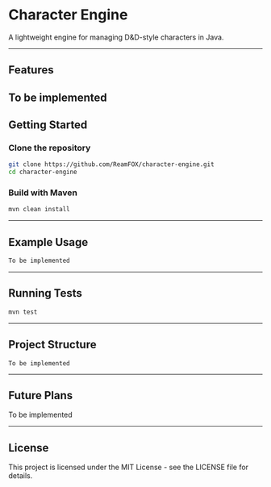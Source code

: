
# Character Engine

A lightweight engine for managing D&D-style characters in Java.

---

## Features
To be implemented
---

## Getting Started

### Clone the repository
```bash
git clone https://github.com/ReamFOX/character-engine.git
cd character-engine
```

### Build with Maven
```bash
mvn clean install
```

---

## Example Usage
```java
To be implemented
```

---

## Running Tests
```bash
mvn test
```

---

## Project Structure
```
To be implemented
```

---

## Future Plans
To be implemented

---

## License
This project is licensed under the MIT License - see the LICENSE file for details.
